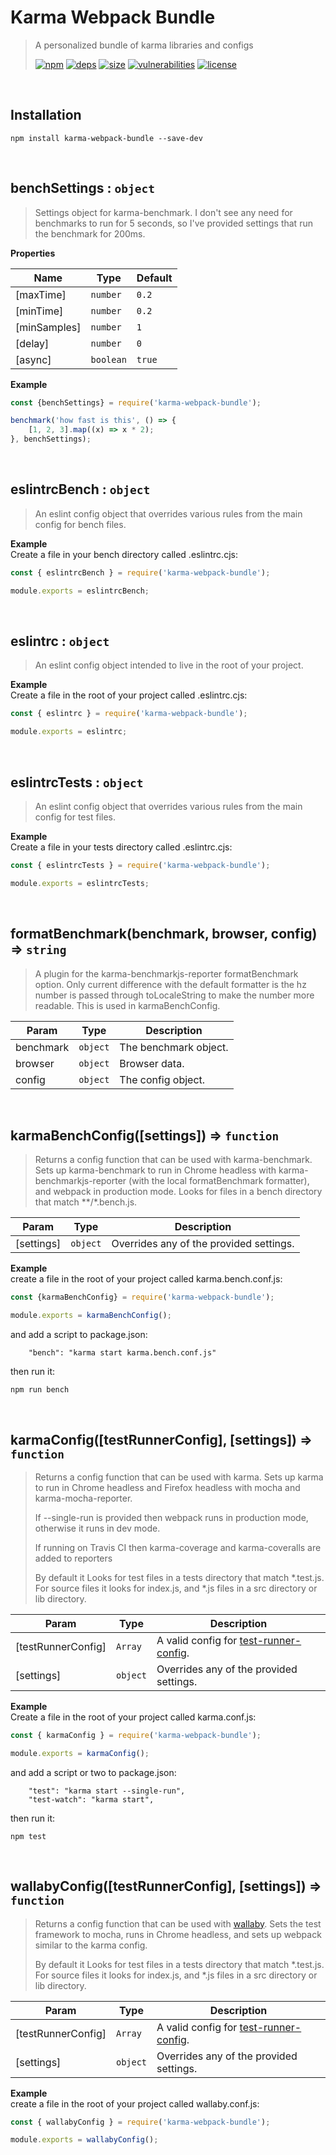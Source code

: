 # Karma Webpack Bundle

> A personalized bundle of karma libraries and configs
>
> [![npm][npm]][npm-url]
[![deps][deps]][deps-url]
[![size][size]][size-url]
[![vulnerabilities][vulnerabilities]][vulnerabilities-url]
[![license][license]][license-url]


<br><a name="Installation"></a>

## Installation
```
npm install karma-webpack-bundle --save-dev
```

<br><a name="benchSettings"></a>

## benchSettings : <code>object</code>
> Settings object for karma-benchmark. I don't see any need for benchmarks to run for 5 seconds, so I've provided settings that run the benchmark for 200ms.

**Properties**

| Name | Type | Default |
| --- | --- | --- |
| [maxTime] | <code>number</code> | <code>0.2</code> | 
| [minTime] | <code>number</code> | <code>0.2</code> | 
| [minSamples] | <code>number</code> | <code>1</code> | 
| [delay] | <code>number</code> | <code>0</code> | 
| [async] | <code>boolean</code> | <code>true</code> | 

**Example**  
```javascript
const {benchSettings} = require('karma-webpack-bundle');

benchmark('how fast is this', () => {
    [1, 2, 3].map((x) => x * 2);
}, benchSettings);
```

<br><a name="eslintrcBench"></a>

## eslintrcBench : <code>object</code>
> An eslint config object that overrides various rules from the main config for bench files.

**Example**  
Create a file in your bench directory called .eslintrc.cjs:

```javascript
const { eslintrcBench } = require('karma-webpack-bundle');

module.exports = eslintrcBench;
```

<br><a name="eslintrc"></a>

## eslintrc : <code>object</code>
> An eslint config object intended to live in the root of your project.

**Example**  
Create a file in the root of your project called .eslintrc.cjs:

```javascript
const { eslintrc } = require('karma-webpack-bundle');

module.exports = eslintrc;
```

<br><a name="eslintrcTests"></a>

## eslintrcTests : <code>object</code>
> An eslint config object that overrides various rules from the main config for test files.

**Example**  
Create a file in your tests directory called .eslintrc.cjs:

```javascript
const { eslintrcTests } = require('karma-webpack-bundle');

module.exports = eslintrcTests;
```

<br><a name="formatBenchmark"></a>

## formatBenchmark(benchmark, browser, config) ⇒ <code>string</code>
> A plugin for the karma-benchmarkjs-reporter formatBenchmark option. Only current difference with the default formatter is the hz number is passed through toLocaleString to make the number more readable. This is used in karmaBenchConfig.


| Param | Type | Description |
| --- | --- | --- |
| benchmark | <code>object</code> | The benchmark object. |
| browser | <code>object</code> | Browser data. |
| config | <code>object</code> | The config object. |


<br><a name="karmaBenchConfig"></a>

## karmaBenchConfig([settings]) ⇒ <code>function</code>
> Returns a config function that can be used with karma-benchmark. Sets up karma-benchmark to run in Chrome headless with karma-benchmarkjs-reporter (with the local formatBenchmark formatter), and webpack in production mode. Looks for files in a bench directory that match \*\*\/\*.bench.js.


| Param | Type | Description |
| --- | --- | --- |
| [settings] | <code>object</code> | Overrides any of the provided settings. |

**Example**  
create a file in the root of your project called karma.bench.conf.js:

```javascript
const {karmaBenchConfig} = require('karma-webpack-bundle');

module.exports = karmaBenchConfig();
```

and add a script to package.json:

```
    "bench": "karma start karma.bench.conf.js"
```

then run it:

```
npm run bench
```

<br><a name="karmaConfig"></a>

## karmaConfig([testRunnerConfig], [settings]) ⇒ <code>function</code>
> Returns a config function that can be used with karma. Sets up karma to run in Chrome headless and Firefox headless with mocha and karma-mocha-reporter.
> 
> If --single-run is provided then webpack runs in production mode, otherwise it runs in dev mode.
> 
> If running on Travis CI then karma-coverage and karma-coveralls are added to reporters
> 
> By default it Looks for test files in a tests directory that match *.test.js. For source files it looks for index.js, and *.js files in a src directory or lib directory.


| Param | Type | Description |
| --- | --- | --- |
| [testRunnerConfig] | <code>Array</code> | A valid config for [test-runner-config](https://www.npmjs.com/package/test-runner-config). |
| [settings] | <code>object</code> | Overrides any of the provided settings. |

**Example**  
Create a file in the root of your project called karma.conf.js:

```javascript
const { karmaConfig } = require('karma-webpack-bundle');

module.exports = karmaConfig();
```

and add a script or two to package.json:

```
    "test": "karma start --single-run",
    "test-watch": "karma start",
```

then run it:

```
npm test
```

<br><a name="wallabyConfig"></a>

## wallabyConfig([testRunnerConfig], [settings]) ⇒ <code>function</code>
> Returns a config function that can be used with [wallaby](https://wallabyjs.com/). Sets the test framework to mocha, runs in Chrome headless, and sets up webpack similar to the karma config.
> 
> By default it Looks for test files in a tests directory that match *.test.js. For source files it looks for index.js, and *.js files in a src directory or lib directory.


| Param | Type | Description |
| --- | --- | --- |
| [testRunnerConfig] | <code>Array</code> | A valid config for [test-runner-config](https://www.npmjs.com/package/test-runner-config). |
| [settings] | <code>object</code> | Overrides any of the provided settings. |

**Example**  
create a file in the root of your project called wallaby.conf.js:

```javascript
const { wallabyConfig } = require('karma-webpack-bundle');

module.exports = wallabyConfig();
```

[npm]: https://img.shields.io/npm/v/karma-webpack-bundle.svg
[npm-url]: https://npmjs.com/package/karma-webpack-bundle
[deps]: https://david-dm.org/DarrenPaulWright/karma-webpack-bundle.svg
[deps-url]: https://david-dm.org/DarrenPaulWright/karma-webpack-bundle
[size]: https://packagephobia.now.sh/badge?p&#x3D;karma-webpack-bundle
[size-url]: https://packagephobia.now.sh/result?p&#x3D;karma-webpack-bundle
[vulnerabilities]: https://snyk.io/test/github/DarrenPaulWright/karma-webpack-bundle/badge.svg?targetFile&#x3D;package.json
[vulnerabilities-url]: https://snyk.io/test/github/DarrenPaulWright/karma-webpack-bundle?targetFile&#x3D;package.json
[license]: https://img.shields.io/github/license/DarrenPaulWright/karma-webpack-bundle.svg
[license-url]: https://npmjs.com/package/karma-webpack-bundle/LICENSE.md
